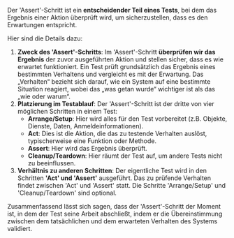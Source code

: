 Der 'Assert'-Schritt ist ein **entscheidender Teil eines Tests**, bei dem das Ergebnis einer Aktion überprüft wird, um sicherzustellen, dass es den Erwartungen entspricht.

Hier sind die Details dazu:

1.  **Zweck des 'Assert'-Schritts**: Im 'Assert'-Schritt **überprüfen wir das Ergebnis** der zuvor ausgeführten Aktion und stellen sicher, dass es wie erwartet funktioniert. Ein Test prüft grundsätzlich das Ergebnis eines bestimmten Verhaltens und vergleicht es mit der Erwartung. Das „Verhalten“ bezieht sich darauf, wie ein System auf eine bestimmte Situation reagiert, wobei das „was getan wurde“ wichtiger ist als das „wie oder warum“.
2.  **Platzierung im Testablauf**: Der 'Assert'-Schritt ist der dritte von vier möglichen Schritten in einem Test:
    *   **Arrange/Setup**: Hier wird alles für den Test vorbereitet (z.B. Objekte, Dienste, Daten, Anmeldeinformationen).
    *   **Act**: Dies ist die Aktion, die das zu testende Verhalten auslöst, typischerweise eine Funktion oder Methode.
    *   **Assert**: Hier wird das Ergebnis überprüft.
    *   **Cleanup/Teardown**: Hier räumt der Test auf, um andere Tests nicht zu beeinflussen.
3.  **Verhältnis zu anderen Schritten**: Der eigentliche Test wird in den Schritten **'Act' und 'Assert'** ausgeführt. Das zu prüfende Verhalten findet zwischen 'Act' und 'Assert' statt. Die Schritte 'Arrange/Setup' und 'Cleanup/Teardown' sind optional.

Zusammenfassend lässt sich sagen, dass der 'Assert'-Schritt der Moment ist, in dem der Test seine Arbeit abschließt, indem er die Übereinstimmung zwischen dem tatsächlichen und dem erwarteten Verhalten des Systems validiert.